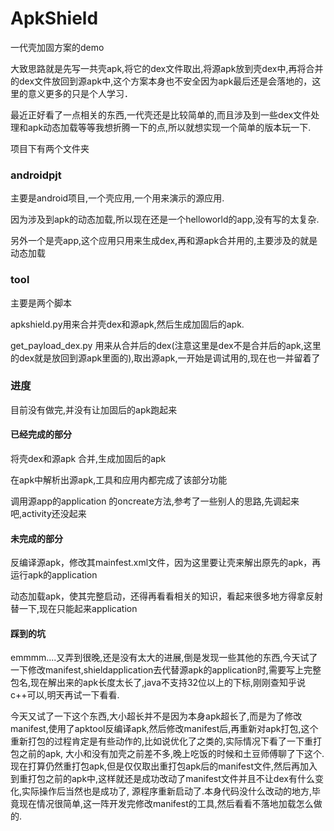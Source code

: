 # ApkShield
一代壳加固方案的demo

大致思路就是先写一共壳apk,将它的dex文件取出,将源apk放到壳dex中,再将合并的dex文件放回到源apk中,这个方案本身也不安全因为apk最后还是会落地的，这里的意义更多的只是个人学习．

最近正好看了一点相关的东西,一代壳还是比较简单的,而且涉及到一些dex文件处理和apk动态加载等等我想折腾一下的点,所以就想实现一个简单的版本玩一下.

项目下有两个文件夹

### androidpjt
主要是android项目,一个壳应用,一个用来演示的源应用.

因为涉及到apk的动态加载,所以现在还是一个helloworld的app,没有写的太复杂.

另外一个是壳app,这个应用只用来生成dex,再和源apk合并用的,主要涉及的就是动态加载

### tool
主要是两个脚本

apkshield.py用来合并壳dex和源apk,然后生成加固后的apk.

get_payload_dex.py 用来从合并后的dex(注意这里是dex不是合并后的apk,这里的dex就是放回到源apk里面的),取出源apk,一开始是调试用的,现在也一并留着了

### 进度
目前没有做完,并没有让加固后的apk跑起来

#### 已经完成的部分
将壳dex和源apk 合并,生成加固后的apk

在apk中解析出源apk,工具和应用内都完成了该部分功能

调用源app的application 的oncreate方法,参考了一些别人的思路,先调起来吧,activity还没起来

#### 未完成的部分

反编译源apk，修改其mainfest.xml文件，因为这里要让壳来解出原先的apk，再运行apk的application

动态加载apk，使其完整启动，还得再看看相关的知识，看起来很多地方得拿反射替一下,现在只能起来application

#### 踩到的坑
emmmm....又弄到很晚,还是没有太大的进展,倒是发现一些其他的东西,今天试了一下修改manifest,shieldapplication去代替源apk的application时,需要写上完整包名,现在解出来的apk长度太长了,java不支持32位以上的下标,刚刚查知乎说c++可以,明天再试一下看看.

今天又试了一下这个东西,大小超长并不是因为本身apk超长了,而是为了修改manifest,使用了apktool反编译apk,然后修改manifest后,再重新对apk打包,这个重新打包的过程肯定是有些动作的,比如说优化了之类的,实际情况下看了一下重打包之前的apk,
大小和没有加壳之前差不多,晚上吃饭的时候和土豆师傅聊了下这个.现在打算仍然重打包apk,但是仅仅取出重打包apk后的manifest文件,然后再加入到重打包之前的apk中,这样就还是成功改动了manifest文件并且不让dex有什么变化,实际操作后当然也是成功了,
源程序重新启动了.本身代码没什么改动的地方,毕竟现在情况很简单,这一阵开发完修改manifest的工具,然后看看不落地加载怎么做的.